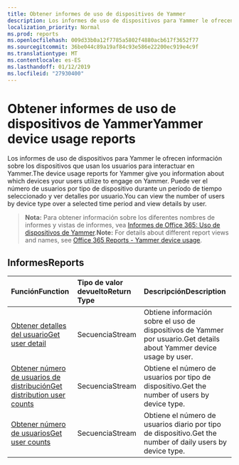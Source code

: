 ```yaml
---
title: Obtener informes de uso de dispositivos de Yammer
description: Los informes de uso de dispositivos para Yammer le ofrecen información sobre los dispositivos que usan los usuarios para interactuar en Yammer. Puede ver el número de usuarios por tipo de dispositivo durante un período de tiempo seleccionado y ver detalles por usuario.
localization_priority: Normal
ms.prod: reports
ms.openlocfilehash: 009d33b0a12f7785a5802f4880acb617f3652f77
ms.sourcegitcommit: 36be044c89a19af84c93e586e22200ec919e4c9f
ms.translationtype: MT
ms.contentlocale: es-ES
ms.lasthandoff: 01/12/2019
ms.locfileid: "27930400"
---
```

# <a name="yammer-device-usage-reports"></a><span data-ttu-id="2060c-104">Obtener informes de uso de dispositivos de Yammer</span><span class="sxs-lookup"><span data-stu-id="2060c-104">Yammer device usage reports</span></span>

<span data-ttu-id="2060c-105">Los informes de uso de dispositivos para Yammer le ofrecen información sobre los dispositivos que usan los usuarios para interactuar en Yammer.</span><span class="sxs-lookup"><span data-stu-id="2060c-105">The device usage reports for Yammer give you information about which devices your users utilize to engage on Yammer.</span></span> <span data-ttu-id="2060c-106">Puede ver el número de usuarios por tipo de dispositivo durante un período de tiempo seleccionado y ver detalles por usuario.</span><span class="sxs-lookup"><span data-stu-id="2060c-106">You can view the number of users by device type over a selected time period and view details by user.</span></span>

> <span data-ttu-id="2060c-107">**Nota:** Para obtener información sobre los diferentes nombres de informes y vistas de informes, vea [Informes de Office 365: Uso de dispositivos de Yammer](https://support.office.com/client/Yammer-device-usage-b793ffdd-effa-43d0-849a-b1ca2e899f38).</span><span class="sxs-lookup"><span data-stu-id="2060c-107">**Note:** For details about different report views and names, see [Office 365 Reports - Yammer device usage](https://support.office.com/client/Yammer-device-usage-b793ffdd-effa-43d0-849a-b1ca2e899f38).</span></span>

## <a name="reports"></a><span data-ttu-id="2060c-108">Informes</span><span class="sxs-lookup"><span data-stu-id="2060c-108">Reports</span></span>

| <span data-ttu-id="2060c-109">Función</span><span class="sxs-lookup"><span data-stu-id="2060c-109">Function</span></span>                                 | <span data-ttu-id="2060c-110">Tipo de valor devuelto</span><span class="sxs-lookup"><span data-stu-id="2060c-110">Return Type</span></span> | <span data-ttu-id="2060c-111">Descripción</span><span class="sxs-lookup"><span data-stu-id="2060c-111">Description</span></span>                              |
| :--------------------------------------- | :---------- | :--------------------------------------- |
| [<span data-ttu-id="2060c-112">Obtener detalles del usuario</span><span class="sxs-lookup"><span data-stu-id="2060c-112">Get user detail</span></span>](../api/reportroot-getyammerdeviceusageuserdetail.md) | <span data-ttu-id="2060c-113">Secuencia</span><span class="sxs-lookup"><span data-stu-id="2060c-113">Stream</span></span>      | <span data-ttu-id="2060c-114">Obtiene información sobre el uso de dispositivos de Yammer por usuario.</span><span class="sxs-lookup"><span data-stu-id="2060c-114">Get details about Yammer device usage by user.</span></span> |
| [<span data-ttu-id="2060c-115">Obtener número de usuarios de distribución</span><span class="sxs-lookup"><span data-stu-id="2060c-115">Get distribution user counts</span></span>](../api/reportroot-getyammerdeviceusagedistributionusercounts.md) | <span data-ttu-id="2060c-116">Secuencia</span><span class="sxs-lookup"><span data-stu-id="2060c-116">Stream</span></span>      | <span data-ttu-id="2060c-117">Obtiene el número de usuarios por tipo de dispositivo.</span><span class="sxs-lookup"><span data-stu-id="2060c-117">Get the number of users by device type.</span></span>  |
| [<span data-ttu-id="2060c-118">Obtener número de usuarios</span><span class="sxs-lookup"><span data-stu-id="2060c-118">Get user counts</span></span>](../api/reportroot-getyammerdeviceusageusercounts.md) | <span data-ttu-id="2060c-119">Secuencia</span><span class="sxs-lookup"><span data-stu-id="2060c-119">Stream</span></span>      | <span data-ttu-id="2060c-120">Obtiene el número de usuarios diario por tipo de dispositivo.</span><span class="sxs-lookup"><span data-stu-id="2060c-120">Get the number of daily users by device type.</span></span> |
